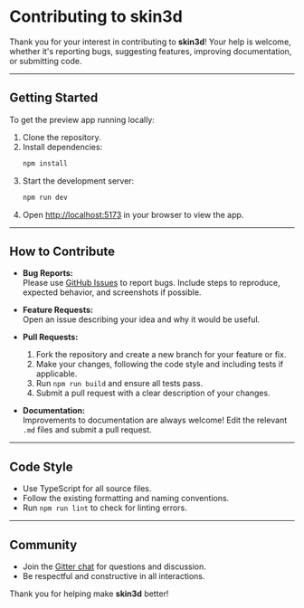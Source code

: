 # Contributing to skin3d

Thank you for your interest in contributing to **skin3d**! Your help is welcome, whether it's reporting bugs, suggesting features, improving documentation, or submitting code.

---

## Getting Started

To get the preview app running locally:

1. Clone the repository.
2. Install dependencies:
   ```sh
   npm install
   ```
3. Start the development server:
   ```sh
   npm run dev
   ```
4. Open [http://localhost:5173](http://localhost:5173) in your browser to view the app.

---

## How to Contribute

- **Bug Reports:**  
  Please use [GitHub Issues](https://github.com/cosmic-fi/skin3d/issues) to report bugs. Include steps to reproduce, expected behavior, and screenshots if possible.

- **Feature Requests:**  
  Open an issue describing your idea and why it would be useful.

- **Pull Requests:**  
  1. Fork the repository and create a new branch for your feature or fix.
  2. Make your changes, following the code style and including tests if applicable.
  3. Run `npm run build` and ensure all tests pass.
  4. Submit a pull request with a clear description of your changes.

- **Documentation:**  
  Improvements to documentation are always welcome! Edit the relevant `.md` files and submit a pull request.

---

## Code Style

- Use TypeScript for all source files.
- Follow the existing formatting and naming conventions.
- Run `npm run lint` to check for linting errors.

---

## Community

- Join the [Gitter chat](https://matrix.to/#/#skin3d:gitter.im) for questions and discussion.
- Be respectful and constructive in all interactions.

Thank you for helping make **skin3d** better!
